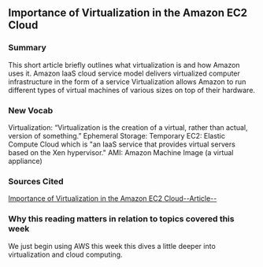 ## Importance of Virtualization in the Amazon EC2 Cloud

### Summary
This short article briefly outlines what virtualization is and how Amazon uses it.
Amazon IaaS cloud service model delivers virtualized computer infrastructure in the form of a service
Virtualization allows Amazon to run different types of virtual machines of various sizes on top of their hardware.

### New Vocab
Virtualization: “Virtualization is the creation of a virtual, rather than actual, version of something.”
Ephemeral Storage: Temporary
EC2: Elastic Compute Cloud which is "an IaaS service that provides virtual servers based on the Xen hypervisor."
AMI: Amazon Machine Image (a virtual appliance)

### Sources Cited
[Importance of Virtualization in the Amazon EC2 Cloud--Article--](https://www.joe0.com/2017/06/11/importance-of-virtualization-in-the-amazon-ec2-cloud/)

### Why this reading matters in relation to topics covered this week
We just begin using AWS this week this dives a little deeper into virtualization and cloud computing. 

